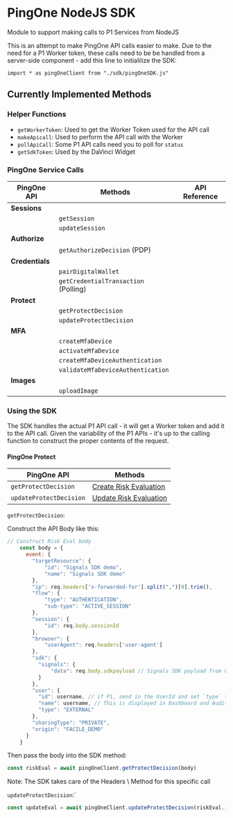 # PingOne NodeJS SDK

 Module to support making calls to P1 Services from NodeJS

 This is an attempt to make PingOne API calls easier to make. Due to the need for a P1 Worker token, these calls need to be be handled from a server-side component - add this line to initialilize the SDK:

 `import * as pingOneClient from "./sdk/pingOneSDK.js"`

## Currently Implemented Methods

### Helper Functions

* `getWorkerToken`: Used to get the Worker Token used for the API call
* `makeApicall`: Used to perform the API call with the Worker
* `pollApiCall`: Some P1 API calls need you to poll for `status`
* `getSdkToken`: Used by the DaVinci Widget

### PingOne Service Calls

| PingOne API | Methods | API Reference |
| --- | --- | --- |
| **Sessions** | | |
| | `getSession` | |
| | `updateSession` | |
| **Authorize** | | |
| | `getAuthorizeDecision` (PDP) | |
| **Credentials** | | |
| | `pairDigitalWallet` | |
| | `getCredentialTransaction` (Polling) | |
| **Protect** | | |
| | `getProtectDecision` | |
| | `updateProtectDecision` | |
| **MFA** | | |
| | `createMfaDevice` | |
| | `activateMfaDevice` | |
| | `createMfaDeviceAuthentication` | |
| | `validateMfaDeviceAuthentication` | |
| **Images** | | |
| | `uploadImage` | |

### Using the SDK

The SDK handles the actual P1 API call - it will get a Worker token and add it to the API call.
Given the variability of the P1 APIs - it's up to the calling function to construct the proper contents of the request.

#### PingOne Protect

| PingOne API | Methods |
| --- | --- |
| `getProtectDecision` |[Create Risk Evaluation](https://apidocs.pingidentity.com/pingone/platform/v1/api/#post-create-risk-evaluation) |
| `updateProtectDecision` |[Update Risk Evaluation](https://apidocs.pingidentity.com/pingone/platform/v1/api/#put-update-risk-evaluation) |

`getProtectDecision`:

Construct the API Body like this:

```js
// Construct Risk Eval body
    const body = {
      event: {
        "targetResource": { 
            "id": "Signals SDK demo",
            "name": "Signals SDK demo"
        },
        "ip": req.headers['x-forwarded-for'].split(",")[0].trim(), 
        "flow": { 
            "type": "AUTHENTICATION",
            "sub-type": "ACTIVE_SESSION"
        },
        "session": {
            "id": req.body.sessionId
        },
        "browser": {
            "userAgent": req.headers['user-agent']
        },
        "sdk": {
          "signals": {
              "data": req.body.sdkpayload // Signals SDK payload from Client
          }
        },
        "user": {
          "id": username, // if P1, send in the UserId and set `type` to PING_ONE
          "name": username, // This is displayed in Dashboard and Audit
          "type": "EXTERNAL"
        },
        "sharingType": "PRIVATE", 
        "origin": "FACILE_DEMO"
      }
    } 
  ```

Then pass the body into the SDK method:

```js
const riskEval = await pingOneClient.getProtectDecision(body)
```

Note: The SDK takes care of the Headers \ Method for this specific call

`updateProtectDecision`:`

```js
const updateEval = await pingOneClient.updateProtectDecision(riskEval.id, "SUCCESS")
```

